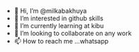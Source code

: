 - 👋 Hi, I’m @milkabakhuya
- 👀 I’m interested in  github skills
- 🌱 I’m currently learning  at kibu
- 💞️ I’m looking to collaborate on any work
- 📫 How to reach me ...whatsapp

<!---
milkabakhuya/milkabakhuya is a ✨ special ✨ repository because its `README.md` (this file) appears on your GitHub profile.
You can click the Preview link to take a look at your changes.
--->
